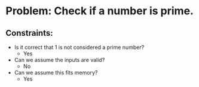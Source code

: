 # Problem: Check if a number is prime.
## Constraints:
* Is it correct that 1 is not considered a prime number?
  * Yes
* Can we assume the inputs are valid?
  * No
* Can we assume this fits memory?
  * Yes